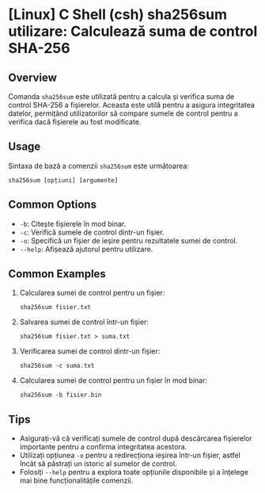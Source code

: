 # [Linux] C Shell (csh) sha256sum utilizare: Calculează suma de control SHA-256

## Overview
Comanda `sha256sum` este utilizată pentru a calcula și verifica suma de control SHA-256 a fișierelor. Aceasta este utilă pentru a asigura integritatea datelor, permițând utilizatorilor să compare sumele de control pentru a verifica dacă fișierele au fost modificate.

## Usage
Sintaxa de bază a comenzii `sha256sum` este următoarea:

```shell
sha256sum [opțiuni] [argumente]
```

## Common Options
- `-b`: Citește fișierele în mod binar.
- `-c`: Verifică sumele de control dintr-un fișier.
- `-o`: Specifică un fișier de ieșire pentru rezultatele sumei de control.
- `--help`: Afișează ajutorul pentru utilizare.

## Common Examples
1. Calcularea sumei de control pentru un fișier:
   ```shell
   sha256sum fisier.txt
   ```

2. Salvarea sumei de control într-un fișier:
   ```shell
   sha256sum fisier.txt > suma.txt
   ```

3. Verificarea sumei de control dintr-un fișier:
   ```shell
   sha256sum -c suma.txt
   ```

4. Calcularea sumei de control pentru un fișier în mod binar:
   ```shell
   sha256sum -b fisier.bin
   ```

## Tips
- Asigurați-vă că verificați sumele de control după descărcarea fișierelor importante pentru a confirma integritatea acestora.
- Utilizați opțiunea `-o` pentru a redirecționa ieșirea într-un fișier, astfel încât să păstrați un istoric al sumelor de control.
- Folosiți `--help` pentru a explora toate opțiunile disponibile și a înțelege mai bine funcționalitățile comenzii.